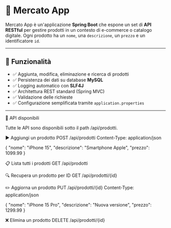 # 🛒 Mercato App

Mercato App è un'applicazione **Spring Boot** che espone un set di **API RESTful** per gestire prodotti in un contesto di e-commerce o catalogo digitale. Ogni prodotto ha un `nome`, una `descrizione`, un `prezzo` e un identificatore `id`.

---

## 🚀 Funzionalità

- ✅ Aggiunta, modifica, eliminazione e ricerca di prodotti
- ✅ Persistenza dei dati su database **MySQL**
- ✅ Logging automatico con **SLF4J**
- ✅ Architettura REST standard (Spring MVC)
- ✅ Validazione delle richieste
- ✅ Configurazione semplificata tramite `application.properties`

---

📡 API disponibili

Tutte le API sono disponibili sotto il path /api/prodotti.

▶️ Aggiungi un prodotto
POST /api/prodotti
Content-Type: application/json

{
  "nome": "iPhone 15",
  "descrizione": "Smartphone Apple",
  "prezzo": 1099.99
}

📋 Lista tutti i prodotti
GET /api/prodotti

🔍 Recupera un prodotto per ID
GET /api/prodotti/{id}

✏️ Aggiorna un prodotto
PUT /api/prodotti/{id}
Content-Type: application/json

{
  "nome": "iPhone 15 Pro",
  "descrizione": "Nuova versione",
  "prezzo": 1299.99
}

❌ Elimina un prodotto
DELETE /api/prodotti/{id}
